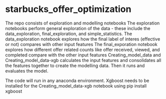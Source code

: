 # starbucks_offer_optimization
The repo consists of exploration and modelling notebooks
The exploration notebooks perform general exploration of the data - these include the data_exploration, final_exploration, and simple_statistics. 
The data_exploration notebook explores how the final label of interes (effective or not) compares with other input features
The final_exporation notebook explores how different offer related counts like offer received, viewed, and completed compare with the other input features
Creating_model_data and Creating_model_data-xgb calculates the input features and consolidates all the features together to create the modelling data. Then it runs and evaluates the model.

The code will run in any anaconda environment. Xgboost needs to be installed for the Creating_model_data-xgb notebook using pip install xgboost
